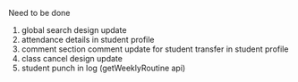 Need to be done
1. global search design update
2. attendance details in student profile
3. comment section comment update for student transfer in student profile
4. class cancel design update
5. student punch in log (getWeeklyRoutine api)